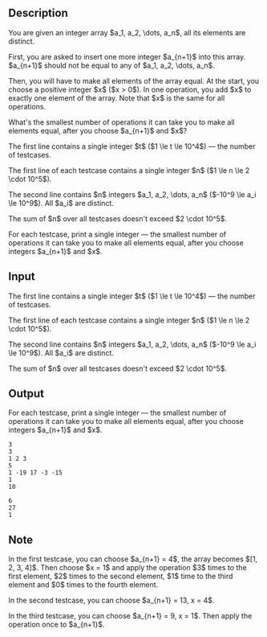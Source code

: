 ## Description

<div><p>You are given an integer array $a_1, a_2, \dots, a_n$, all its elements are distinct.</p><p>First, you are asked to insert one more integer $a_{n+1}$ into this array. $a_{n+1}$ should not be equal to any of $a_1, a_2, \dots, a_n$.</p><p>Then, you will have to make all elements of the array equal. At the start, you choose a <span class="tex-font-style-bf">positive</span> integer $x$ ($x &gt; 0$). In one operation, you add $x$ to exactly one element of the array. <span class="tex-font-style-bf">Note that $x$ is the same for all operations</span>.</p><p>What's the smallest number of operations it can take you to make all elements equal, after you choose $a_{n+1}$ and $x$?</p></div><div class="input-specification"><p>The first line contains a single integer $t$ ($1 \le t \le 10^4$)&nbsp;— the number of testcases.</p><p>The first line of each testcase contains a single integer $n$ ($1 \le n \le 2 \cdot 10^5$).</p><p>The second line contains $n$ integers $a_1, a_2, \dots, a_n$ ($-10^9 \le a_i \le 10^9$). All $a_i$ are distinct.</p><p>The sum of $n$ over all testcases doesn't exceed $2 \cdot 10^5$.</p></div><div class="output-specification"><p>For each testcase, print a single integer&nbsp;— the smallest number of operations it can take you to make all elements equal, after you choose integers $a_{n+1}$ and $x$.</p></div>

## Input

<p>The first line contains a single integer $t$ ($1 \le t \le 10^4$)&nbsp;— the number of testcases.</p><p>The first line of each testcase contains a single integer $n$ ($1 \le n \le 2 \cdot 10^5$).</p><p>The second line contains $n$ integers $a_1, a_2, \dots, a_n$ ($-10^9 \le a_i \le 10^9$). All $a_i$ are distinct.</p><p>The sum of $n$ over all testcases doesn't exceed $2 \cdot 10^5$.</p>

## Output

<p>For each testcase, print a single integer&nbsp;— the smallest number of operations it can take you to make all elements equal, after you choose integers $a_{n+1}$ and $x$.</p>





```input1|2,3,6,7
3
3
1 2 3
5
1 -19 17 -3 -15
1
10
```




```output1
6
27
1
```



## Note

<p>In the first testcase, you can choose $a_{n+1} = 4$, the array becomes $[1, 2, 3, 4]$. Then choose $x = 1$ and apply the operation $3$ times to the first element, $2$ times to the second element, $1$ time to the third element and $0$ times to the fourth element.</p><p>In the second testcase, you can choose $a_{n+1} = 13, x = 4$.</p><p>In the third testcase, you can choose $a_{n+1} = 9, x = 1$. Then apply the operation once to $a_{n+1}$.</p>
